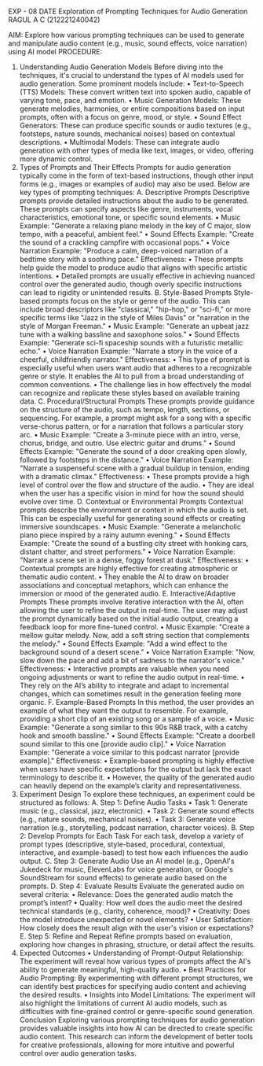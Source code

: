 EXP - 08 
DATE 
 	Exploration of Prompting Techniques for Audio Generation 
                                                                              RAGUL A C (212221240042)


AIM: 
 Explore how various prompting techniques can be used to generate and manipulate audio content (e.g., music, sound effects, voice narration) using AI model PROCEDURE: 
1. Understanding Audio Generation Models 
Before diving into the techniques, it's crucial to understand the types of AI models used for audio generation. Some prominent models include: 
•	Text-to-Speech (TTS) Models: These convert written text into spoken audio, capable of varying tone, pace, and emotion. 
•	Music Generation Models: These generate melodies, harmonies, or entire compositions based on input prompts, often with a focus on genre, mood, or style. 
•	Sound Effect Generators: These can produce specific sounds or audio textures (e.g., footsteps, nature sounds, mechanical noises) based on contextual descriptions. 
•	Multimodal Models: These can integrate audio generation with other types of media like text, images, or video, offering more dynamic control. 
2. Types of Prompts and Their Effects 
Prompts for audio generation typically come in the form of text-based instructions, though other input forms (e.g., images or examples of audio) may also be used. Below are key types of prompting techniques: 
A. Descriptive Prompts 
Descriptive prompts provide detailed instructions about the audio to be generated. These prompts can specify aspects like genre, instruments, vocal characteristics, emotional tone, or specific sound elements. 
•	Music Example: "Generate a relaxing piano melody in the key of C major, slow tempo, with a peaceful, ambient feel." 
•	Sound Effects Example: "Create the sound of a crackling campfire with occasional pops." 
•	Voice Narration Example: "Produce a calm, deep-voiced narration of a bedtime story with a soothing pace." Effectiveness: 
•	These prompts help guide the model to produce audio that aligns with specific artistic intentions. 
•	Detailed prompts are usually effective in achieving nuanced control over the generated audio, though overly specific instructions can lead to rigidity or unintended results. 
B. Style-Based Prompts 
Style-based prompts focus on the style or genre of the audio. This can include broad descriptors like "classical," "hip-hop," or "sci-fi," or more specific terms like "Jazz in the style of Miles Davis" or "narration in the style of Morgan Freeman." 
•	Music Example: "Generate an upbeat jazz tune with a walking bassline and saxophone solos." 
•	Sound Effects Example: "Generate sci-fi spaceship sounds with a futuristic metallic echo." 
•	Voice Narration Example: "Narrate a story in the voice of a cheerful, childfriendly narrator." Effectiveness: 
•	This type of prompt is especially useful when users want audio that adheres to a recognizable genre or style. It enables the AI to pull from a broad understanding of common conventions. 
•	The challenge lies in how effectively the model can recognize and replicate these styles based on available training data. 
C. Procedural/Structural Prompts 
These prompts provide guidance on the structure of the audio, such as tempo, length, sections, or sequencing. For example, a prompt might ask for a song with a specific verse-chorus pattern, or for a narration that follows a particular story arc. 
•	Music Example: "Create a 3-minute piece with an intro, verse, chorus, bridge, and outro. Use electric guitar and drums." 
•	Sound Effects Example: "Generate the sound of a door creaking open slowly, followed by footsteps in the distance." 
•	Voice Narration Example: "Narrate a suspenseful scene with a gradual buildup in tension, ending with a dramatic climax." Effectiveness: 
•	These prompts provide a high level of control over the flow and structure of the audio. 
•	They are ideal when the user has a specific vision in mind for how the sound should evolve over time. 
D. Contextual or Environmental Prompts 
Contextual prompts describe the environment or context in which the audio is set. This can be especially useful for generating sound effects or creating immersive soundscapes. 
•	Music Example: "Generate a melancholic piano piece inspired by a rainy autumn evening." 
•	Sound Effects Example: "Create the sound of a bustling city street with honking cars, distant chatter, and street performers." 
•	Voice Narration Example: "Narrate a scene set in a dense, foggy forest at dusk." Effectiveness: 
•	Contextual prompts are highly effective for creating atmospheric or thematic audio content. 
•	They enable the AI to draw on broader associations and conceptual metaphors, which can enhance the immersion or mood of the generated audio. 
E. Interactive/Adaptive Prompts 
These prompts involve iterative interaction with the AI, often allowing the user to refine the output in real-time. The user may adjust the prompt dynamically based on the initial audio output, creating a feedback loop for more fine-tuned control. 
•	Music Example: "Create a mellow guitar melody. Now, add a soft string section that complements the melody." 
•	Sound Effects Example: "Add a wind effect to the background sound of a desert scene." 
•	Voice Narration Example: "Now, slow down the pace and add a bit of sadness to the narrator's voice." Effectiveness: 
•	Interactive prompts are valuable when you need ongoing adjustments or want to refine the audio output in real-time. 
•	They rely on the AI’s ability to integrate and adapt to incremental changes, which can sometimes result in the generation feeling more organic. 
F. Example-Based Prompts 
In this method, the user provides an example of what they want the output to resemble. For example, providing a short clip of an existing song or a sample of a voice. 
•	Music Example: "Generate a song similar to this 90s R&B track, with a catchy hook and smooth bassline." 
•	Sound Effects Example: "Create a doorbell sound similar to this one [provide audio clip]." 
•	Voice Narration Example: "Generate a voice similar to this podcast narrator [provide example]." Effectiveness: 
•	Example-based prompting is highly effective when users have specific expectations for the output but lack the exact terminology to describe it. 
•	However, the quality of the generated audio can heavily depend on the example’s clarity and representativeness. 
3. Experiment Design 
To explore these techniques, an experiment could be structured as follows: 
A. Step 1: Define Audio Tasks 
•	Task 1: Generate music (e.g., classical, jazz, electronic). 
•	Task 2: Generate sound effects (e.g., nature sounds, mechanical noises). 
•	Task 3: Generate voice narration (e.g., storytelling, podcast narration, character voices). 
B. Step 2: Develop Prompts for Each Task 
For each task, develop a variety of prompt types (descriptive, style-based, procedural, contextual, interactive, and example-based) to test how each influences the audio output. 
C. Step 3: Generate Audio 
Use an AI model (e.g., OpenAI's Jukedeck for music, ElevenLabs for voice generation, or Google's SoundStream for sound effects) to generate audio based on the prompts. 
D. Step 4: Evaluate Results 
Evaluate the generated audio on several criteria: 
•	Relevance: Does the generated audio match the prompt’s intent? 
•	Quality: How well does the audio meet the desired technical standards (e.g., clarity, coherence, mood)? 
•	Creativity: Does the model introduce unexpected or novel elements? 
•	User Satisfaction: How closely does the result align with the user's vision or expectations? 
E. Step 5: Refine and Repeat 
Refine prompts based on evaluation, exploring how changes in phrasing, structure, or detail affect the results. 
4. Expected Outcomes 
•	Understanding of Prompt-Output Relationship: The experiment will reveal how various types of prompts affect the AI's ability to generate meaningful, high-quality audio. 
•	Best Practices for Audio Prompting: By experimenting with different prompt structures, we can identify best practices for specifying audio content and achieving the desired results. 
•	Insights into Model Limitations: The experiment will also highlight the limitations of current AI audio models, such as difficulties with fine-grained control or genre-specific sound generation. 
Conclusion 
Exploring various prompting techniques for audio generation provides valuable insights into how AI can be directed to create specific audio content. This research can inform the development of better tools for creative professionals, allowing for more intuitive and powerful control over audio generation tasks. 
 
